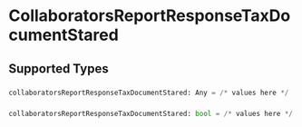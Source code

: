# CollaboratorsReportResponseTaxDocumentStared


## Supported Types

### 

```python
collaboratorsReportResponseTaxDocumentStared: Any = /* values here */
```

### 

```python
collaboratorsReportResponseTaxDocumentStared: bool = /* values here */
```

